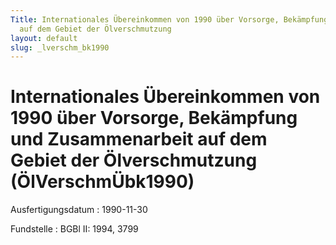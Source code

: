 ```yaml
---
Title: Internationales Übereinkommen von 1990 über Vorsorge, Bekämpfung und Zusammenarbeit
  auf dem Gebiet der Ölverschmutzung
layout: default
slug: _lverschm_bk1990
---
```


# Internationales Übereinkommen von 1990 über Vorsorge, Bekämpfung und Zusammenarbeit auf dem Gebiet der Ölverschmutzung (ÖlVerschmÜbk1990)

Ausfertigungsdatum
:   1990-11-30

Fundstelle
:   BGBl II: 1994, 3799

